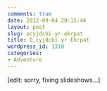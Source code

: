 ```yaml
---
comments: true
date: 2012-09-04 20:15:44
layout: post
slug: ocyjdcbi-yr-ekrpat
title: O,cyjdcbi yr Ekrpat
wordpress_id: 1310
categories:
- Adventure
---
```


<!--more-->

[edit: sorry, fixing slideshows...]
